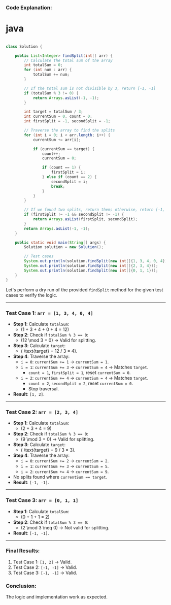 ### Code Explanation:
# java
```java

class Solution {

    public List<Integer> findSplit(int[] arr) {
        // Calculate the total sum of the array
        int totalSum = 0;
        for (int num : arr) {
            totalSum += num;
        }

        // If the total sum is not divisible by 3, return [-1, -1]
        if (totalSum % 3 != 0) {
            return Arrays.asList(-1, -1);
        }

        int target = totalSum / 3;
        int currentSum = 0, count = 0;
        int firstSplit = -1, secondSplit = -1;

        // Traverse the array to find the splits
        for (int i = 0; i < arr.length; i++) {
            currentSum += arr[i];

            if (currentSum == target) {
                count++;
                currentSum = 0;

                if (count == 1) {
                    firstSplit = i;
                } else if (count == 2) {
                    secondSplit = i;
                    break;
                }
            }
        }

        // If we found two splits, return them; otherwise, return [-1, -1]
        if (firstSplit != -1 && secondSplit != -1) {
            return Arrays.asList(firstSplit, secondSplit);
        }
        return Arrays.asList(-1, -1);
    }

    public static void main(String[] args) {
        Solution solution = new Solution();

        // Test cases
        System.out.println(solution.findSplit(new int[]{1, 3, 4, 0, 4})); // Output: [1, 2]
        System.out.println(solution.findSplit(new int[]{2, 3, 4}));       // Output: [-1, -1]
        System.out.println(solution.findSplit(new int[]{0, 1, 1}));       // Output: [-1, -1]
    }
}
```


Let's perform a dry run of the provided `findSplit` method for the given test cases to verify the logic.

---

### **Test Case 1: `arr = [1, 3, 4, 0, 4]`**
- **Step 1**: Calculate `totalSum`:
  - \(1 + 3 + 4 + 0 + 4 = 12\)
- **Step 2**: Check if `totalSum % 3 == 0`:
  - \(12 \mod 3 = 0\) → Valid for splitting.
- **Step 3**: Calculate `target`:
  - \( \text{target} = 12 / 3 = 4\).
- **Step 4**: Traverse the array:
  - `i = 0`: `currentSum += 1` → `currentSum = 1`.
  - `i = 1`: `currentSum += 3` → `currentSum = 4` → Matches `target`.
    - `count = 1`, `firstSplit = 1`, reset `currentSum = 0`.
  - `i = 2`: `currentSum += 4` → `currentSum = 4` → Matches `target`.
    - `count = 2`, `secondSplit = 2`, reset `currentSum = 0`.
    - Stop traversal.
- **Result**: `[1, 2]`.

---

### **Test Case 2: `arr = [2, 3, 4]`**
- **Step 1**: Calculate `totalSum`:
  - \(2 + 3 + 4 = 9\)
- **Step 2**: Check if `totalSum % 3 == 0`:
  - \(9 \mod 3 = 0\) → Valid for splitting.
- **Step 3**: Calculate `target`:
  - \( \text{target} = 9 / 3 = 3\).
- **Step 4**: Traverse the array:
  - `i = 0`: `currentSum += 2` → `currentSum = 2`.
  - `i = 1`: `currentSum += 3` → `currentSum = 5`.
  - `i = 2`: `currentSum += 4` → `currentSum = 9`.
- No splits found where `currentSum == target`.
- **Result**: `[-1, -1]`.

---

### **Test Case 3: `arr = [0, 1, 1]`**
- **Step 1**: Calculate `totalSum`:
  - \(0 + 1 + 1 = 2\)
- **Step 2**: Check if `totalSum % 3 == 0`:
  - \(2 \mod 3 \neq 0\) → Not valid for splitting.
- **Result**: `[-1, -1]`.

---

### Final Results:
1. Test Case 1: `[1, 2]` → Valid.
2. Test Case 2: `[-1, -1]` → Valid.
3. Test Case 3: `[-1, -1]` → Valid.

### Conclusion:
The logic and implementation work as expected.